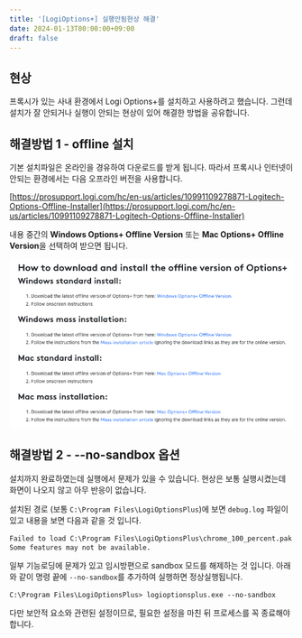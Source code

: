 ```yaml
---
title: '[LogiOptions+] 실행안됨현상 해결'
date: 2024-01-13T00:00:00+09:00
draft: false
---
```


## 현상

프록시가 있는 사내 환경에서 Logi Options+를 설치하고 사용하려고 했습니다.
그런데 설치가 잘 안되거나 실행이 안되는 현상이 있어 해결한 방법을 공유합니다.

## 해결방법 1 - offline 설치

기본 설치파일은 온라인을 경유하여 다운로드를 받게 됩니다.
따라서 프록시나 인터넷이 안되는 환경에서는 다음 오프라인 버전을 사용합니다.

[https://prosupport.logi.com/hc/en-us/articles/10991109278871-Logitech-Options-Offline-Installer](https://prosupport.logi.com/hc/en-us/articles/10991109278871-Logitech-Options-Offline-Installer)

내용 중간의 **Windows Options+ Offline Version** 또는 **Mac Options+ Offline Version**을 선택하여 받으면 됩니다.

![logi_options_download](./images/20240113-logioptions/logi_options_download.png)

## 해결방법 2 - --no-sandbox 옵션

설치까지 완료하였는데 실행에서 문제가 있을 수 있습니다.
현상은 보통 실행시켰는데 화면이 나오지 않고 아무 반응이 없습니다.

설치된 경로 (보통 `C:\Program Files\LogiOptionsPlus`)에 보면 `debug.log` 파일이 있고 내용을 보면 다음과 같을 것 입니다.

```
Failed to load C:\Program Files\LogiOptionsPlus\chrome_100_percent.pak
Some features may not be available.
```

일부 기능로딩에 문제가 있고 임시방편으로 sandbox 모드를 해제하는 것 입니다.
아래와 같이 명령 끝에 `--no-sandbox`를 추가하여 실행하면 정상실행됩니다.

```
C:\Program Files\LogiOptionsPlus> logioptionsplus.exe --no-sandbox
```

다만 보안적 요소와 관련된 설정이므로, 필요한 설정을 마친 뒤 프로세스를 꼭 종료해야합니다.